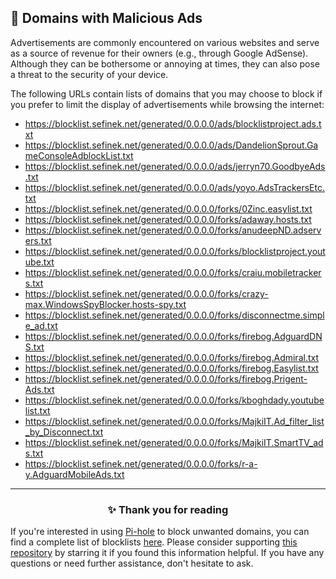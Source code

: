 <!-- SEO DATA FOR BLOCKLIST.SEIFNEK.NET
* Title       : Domains with Malicious Ads
* Description : 
* Tags        :
* Canonical   : /viewer/info/block/Advertising
-->

## 🚫 Domains with Malicious Ads
Advertisements are commonly encountered on various websites and serve as a source of revenue for their owners (e.g., through Google AdSense).
Although they can be bothersome or annoying at times, they can also pose a threat to the security of your device.

The following URLs contain lists of domains that you may choose to block if you prefer to limit the display of advertisements while browsing the internet:
- https://blocklist.sefinek.net/generated/0.0.0.0/ads/blocklistproject.ads.txt
- https://blocklist.sefinek.net/generated/0.0.0.0/ads/DandelionSprout.GameConsoleAdblockList.txt
- https://blocklist.sefinek.net/generated/0.0.0.0/ads/jerryn70.GoodbyeAds.txt
- https://blocklist.sefinek.net/generated/0.0.0.0/ads/yoyo.AdsTrackersEtc.txt
- https://blocklist.sefinek.net/generated/0.0.0.0/forks/0Zinc.easylist.txt
- https://blocklist.sefinek.net/generated/0.0.0.0/forks/adaway.hosts.txt
- https://blocklist.sefinek.net/generated/0.0.0.0/forks/anudeepND.adservers.txt
- https://blocklist.sefinek.net/generated/0.0.0.0/forks/blocklistproject.youtube.txt
- https://blocklist.sefinek.net/generated/0.0.0.0/forks/craiu.mobiletrackers.txt
- https://blocklist.sefinek.net/generated/0.0.0.0/forks/crazy-max.WindowsSpyBlocker.hosts-spy.txt
- https://blocklist.sefinek.net/generated/0.0.0.0/forks/disconnectme.simple_ad.txt
- https://blocklist.sefinek.net/generated/0.0.0.0/forks/firebog.AdguardDNS.txt
- https://blocklist.sefinek.net/generated/0.0.0.0/forks/firebog.Admiral.txt
- https://blocklist.sefinek.net/generated/0.0.0.0/forks/firebog.Easylist.txt
- https://blocklist.sefinek.net/generated/0.0.0.0/forks/firebog.Prigent-Ads.txt
- https://blocklist.sefinek.net/generated/0.0.0.0/forks/kboghdady.youtubelist.txt
- https://blocklist.sefinek.net/generated/0.0.0.0/forks/MajkiIT.Ad_filter_list_by_Disconnect.txt
- https://blocklist.sefinek.net/generated/0.0.0.0/forks/MajkiIT.SmartTV_ads.txt
- https://blocklist.sefinek.net/generated/0.0.0.0/forks/r-a-y.AdguardMobileAds.txt


<hr>
<h3 align="center">✨ Thank you for reading</h3>
If you're interested in using <a href="../What%20is%20Pi-hole.md">Pi-hole</a> to block unwanted domains, you can find a complete list of blocklists <a href="../../../lists/md/Pi-hole.md">here</a>.
Please consider supporting <a href="https://github.com/sefinek24/Sefinek-Blocklist-Collection" target="_blank">this repository</a> by starring it if you found this information helpful.
If you have any questions or need further assistance, don't hesitate to ask.